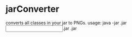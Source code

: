 # jarConverter
converts all classes in your jar to PNGs.
usage:
java -jar <converter>.jar <input>.jar <output destination>.jar


